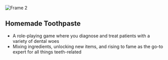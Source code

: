 ![Frame 2](https://github.com/NguyenDucThuan2209/HomemadeToothpaste/assets/117156728/fd42bfcf-cdd3-407b-b642-3066b6957e37)

## Homemade Toothpaste
* A role-playing game where you diagnose and treat patients with a variety of dental woes
* Mixing ingredients, unlocking new items, and rising to fame as the go-to expert for all things teeth-related
